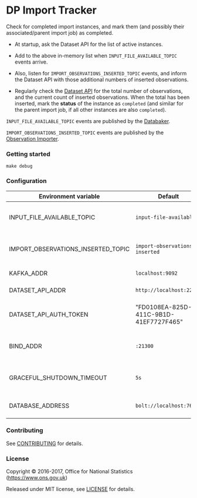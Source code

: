 DP Import Tracker
====

Check for completed import instances, and mark them (and possibly
their associated/parent import job) as completed.

* At startup, ask the Dataset API for the list of active instances.

* Add to the above in-memory list when `INPUT_FILE_AVAILABLE_TOPIC` events arrive.

* Also, listen for `IMPORT_OBSERVATIONS_INSERTED_TOPIC` events,
and inform the Dataset API with those additional numbers of inserted observations.

* Regularly check the [Dataset API](../dp-dataset-api) for the total number of observations,
and the current count of inserted observations.  When the total has been
inserted, mark the **status** of the instance as `completed` (and similar
for the parent import job, if all other instances are also `completed`).

`INPUT_FILE_AVAILABLE_TOPIC` events are published by the [Databaker](../databaker).

`IMPORT_OBSERVATIONS_INSERTED_TOPIC` events are published by the
[Observation Importer](../dp-observation-importer).

### Getting started

`make debug`

### Configuration

| Environment variable                  | Default                                       | Description
| ------------------------------------- | --------------------------------------------- | -----------
| INPUT_FILE_AVAILABLE_TOPIC            | `input-file-available`                        | topic name for import file available events
| IMPORT_OBSERVATIONS_INSERTED_TOPIC    | `import-observations-inserted`                | topic name for numbers of inserted observations
| KAFKA_ADDR                            | `localhost:9092`                              | A list of kafka brokers
| DATASET_API_ADDR                      | `http://localhost:22000`                      | The address of Dataset API
| DATASET_API_AUTH_TOKEN                | "FD0108EA-825D-411C-9B1D-41EF7727F465"        | Authentication token for access to Dataset API
| BIND_ADDR                             | `:21300`                                      | address to listen on for healthcheck requests
| GRACEFUL_SHUTDOWN_TIMEOUT             | `5s`                                          | how much grace time to allow when shutting down
| DATABASE_ADDRESS                      | `bolt://localhost:7687`                       | The address of the database

### Contributing

See [CONTRIBUTING](CONTRIBUTING.md) for details.

### License

Copyright © 2016-2017, Office for National Statistics (https://www.ons.gov.uk)

Released under MIT license, see [LICENSE](LICENSE.md) for details.
